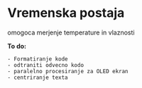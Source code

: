 # Vremenska postaja
omogoca merjenje temperature in vlaznosti

**To do:**

```
- Formatiranje kode
- odtraniti odvecno kodo
- paralelno procesiranje za OLED ekran
- centriranje texta
```

